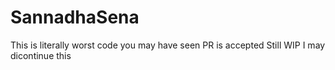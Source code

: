 # SannadhaSena

This is literally worst code you may have seen
PR is accepted
Still WIP
I may dicontinue this
